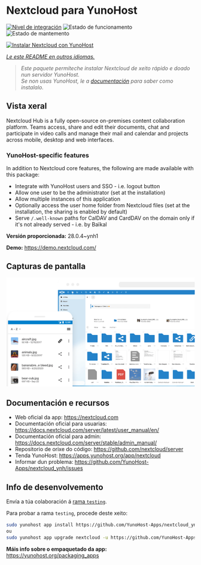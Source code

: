 <!--
NOTA: Este README foi creado automáticamente por <https://github.com/YunoHost/apps/tree/master/tools/readme_generator>
NON debe editarse manualmente.
-->

# Nextcloud para YunoHost

[![Nivel de integración](https://dash.yunohost.org/integration/nextcloud.svg)](https://dash.yunohost.org/appci/app/nextcloud) ![Estado de funcionamento](https://ci-apps.yunohost.org/ci/badges/nextcloud.status.svg) ![Estado de mantemento](https://ci-apps.yunohost.org/ci/badges/nextcloud.maintain.svg)

[![Instalar Nextcloud con YunoHost](https://install-app.yunohost.org/install-with-yunohost.svg)](https://install-app.yunohost.org/?app=nextcloud)

*[Le este README en outros idiomas.](./ALL_README.md)*

> *Este paquete permíteche instalar Nextcloud de xeito rápido e doado nun servidor YunoHost.*  
> *Se non usas YunoHost, le a [documentación](https://yunohost.org/install) para saber como instalalo.*

## Vista xeral

Nextcloud Hub is a fully open-source on-premises content collaboration platform. Teams access, share and edit their documents, chat and participate in video calls and manage their mail and calendar and projects across mobile, desktop and web interfaces.

### YunoHost-specific features

In addition to Nextcloud core features, the following are made available with this package:

 * Integrate with YunoHost users and SSO - i.e. logout button
 * Allow one user to be the administrator (set at the installation)
 * Allow multiple instances of this application
 * Optionally access the user home folder from Nextcloud files (set at the installation, the sharing is enabled by default)
 * Serve `/.well-known` paths for CalDAV and CardDAV on the domain only if it's not already served - i.e. by Baïkal


**Versión proporcionada:** 28.0.4~ynh1

**Demo:** <https://demo.nextcloud.com/>

## Capturas de pantalla

![Captura de pantalla de Nextcloud](./doc/screenshots/screenshot.png)

## Documentación e recursos

- Web oficial da app: <https://nextcloud.com>
- Documentación oficial para usuarias: <https://docs.nextcloud.com/server/latest/user_manual/en/>
- Documentación oficial para admin: <https://docs.nextcloud.com/server/stable/admin_manual/>
- Repositorio de orixe do código: <https://github.com/nextcloud/server>
- Tenda YunoHost: <https://apps.yunohost.org/app/nextcloud>
- Informar dun problema: <https://github.com/YunoHost-Apps/nextcloud_ynh/issues>

## Info de desenvolvemento

Envía a túa colaboración á [rama `testing`](https://github.com/YunoHost-Apps/nextcloud_ynh/tree/testing).

Para probar a rama `testing`, procede deste xeito:

```bash
sudo yunohost app install https://github.com/YunoHost-Apps/nextcloud_ynh/tree/testing --debug
ou
sudo yunohost app upgrade nextcloud -u https://github.com/YunoHost-Apps/nextcloud_ynh/tree/testing --debug
```

**Máis info sobre o empaquetado da app:** <https://yunohost.org/packaging_apps>
